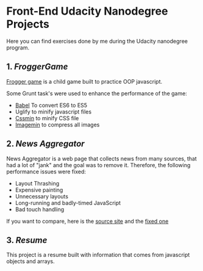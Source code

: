 # Front-End Udacity Nanodegree Projects
Here you can find exercises done by me during the Udacity nanodegree program.

## 1. *FroggerGame*
[Frogger game](https://rawgit.com/FDMOliveira/Front-end-nanodegree-exercises/master/FroggerGame/index.html) is a child game built to practice OOP javascript.

Some Grunt task's were used to enhance the performance of the game:
* [Babel](https://github.com/babel/grunt-babel) To convert ES6 to ES5
* Uglify to minify javascript files
* [Cssmin](https://github.com/gruntjs/grunt-contrib-cssmin) to minify CSS file
* [Imagemin](https://www.npmjs.com/package/grunt-contrib-imagemin) to compress all images

## 2. *News Aggregator*
News Aggregator is a web page that collects news from many sources, that had a lot of "jank" and the goal was to remove it. Therefore, the following performance issues were fixed: 
* Layout Thrashing
* Expensive painting
* Unnecessary layouts
* Long-running and badly-timed JavaScript
* Bad touch handling

If you want to compare, here is the [source site](http://udacity.github.io/news-aggregator/) and the [fixed one](https://rawgit.com/FDMOliveira/Front-end-nanodegree-exercises/53ba419/NewsAggregator/index.html)
## 3. *Resume*
This project is a resume built with information that comes from javascript objects and arrays.